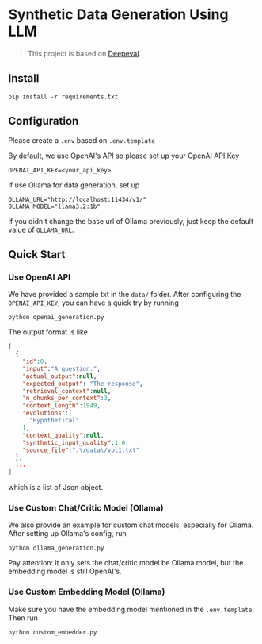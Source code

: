 # Synthetic Data Generation Using LLM

> This project is based on [Deepeval](https://github.com/confident-ai/deepeval).

## Install

```shell
pip install -r requirements.txt
```

## Configuration

Please create a `.env` based on `.env.template`

By default, we use OpenAI's API so please set up your OpenAI API Key

```shell
OPENAI_API_KEY=<your_api_key>

```

If use Ollama for data generation, set up

```shell
OLLAMA_URL="http://localhost:11434/v1/"
OLLAMA_MODEL="llama3.2:1b"
```

If you didn't change the base url of Ollama previously, just keep the default value of `OLLAMA_URL`.

## Quick Start

### Use OpenAI API
We have provided a sample txt in the `data/` folder. After configuring the `OPENAI_API_KEY`, you can have a quick try by running

```shell
python openai_generation.py

```

The output format is like

```json
[
  {
    "id":0,
    "input":"A question.",
    "actual_output":null,
    "expected_output": "The response",
    "retrieval_context":null,
    "n_chunks_per_context":3,
    "context_length":1949,
    "evolutions":[
      "Hypothetical"
    ],
    "context_quality":null,
    "synthetic_input_quality":1.0,
    "source_file":".\/data\/vol1.txt"
  },
  ...
]

```

which is a list of Json object.

### Use Custom Chat/Critic Model (Ollama)

We also provide an example for custom chat models, especially for Ollama. After setting up Ollama's config, run

```shell
python ollama_generation.py

```

Pay attention: it only sets the chat/critic model be Ollama model, but the embedding model is still OpenAI's.

### Use Custom Embedding Model (Ollama)

Make sure you have the embedding model mentioned in the `.env.template`. Then run 

```python
python custom_embedder.py
```
